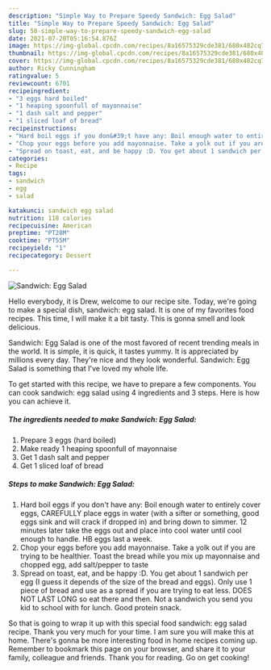 ```yaml
---
description: "Simple Way to Prepare Speedy Sandwich: Egg Salad"
title: "Simple Way to Prepare Speedy Sandwich: Egg Salad"
slug: 50-simple-way-to-prepare-speedy-sandwich-egg-salad
date: 2021-07-20T05:16:54.876Z
image: https://img-global.cpcdn.com/recipes/8a16575329cde381/680x482cq70/sandwich-egg-salad-recipe-main-photo.jpg
thumbnail: https://img-global.cpcdn.com/recipes/8a16575329cde381/680x482cq70/sandwich-egg-salad-recipe-main-photo.jpg
cover: https://img-global.cpcdn.com/recipes/8a16575329cde381/680x482cq70/sandwich-egg-salad-recipe-main-photo.jpg
author: Ricky Cunningham
ratingvalue: 5
reviewcount: 6701
recipeingredient:
- "3 eggs hard boiled"
- "1 heaping spoonfull of mayonnaise"
- "1 dash salt and pepper"
- "1 sliced loaf of bread"
recipeinstructions:
- "Hard boil eggs if you don&#39;t have any: Boil enough water to entirely cover eggs, CAREFULLY place eggs in water (with a sifter or something, good eggs sink and will crack if dropped in) and bring down to simmer. 12 minutes later take the eggs out and place into cool water until cool enough to handle. HB eggs last a week."
- "Chop your eggs before you add mayonnaise. Take a yolk out if you are trying to be healthier. Toast the bread while you mix up mayonnaise and chopped egg, add salt/pepper to taste"
- "Spread on toast, eat, and be happy :D. You get about 1 sandwich per egg (I guess it depends of the size of the bread and eggs). Only use 1 piece of bread and use as a spread if you are trying to eat less. DOES NOT LAST LONG so eat there and then. Not a sandwich you send you kid to school with for lunch. Good protein snack."
categories:
- Recipe
tags:
- sandwich
- egg
- salad

katakunci: sandwich egg salad 
nutrition: 118 calories
recipecuisine: American
preptime: "PT28M"
cooktime: "PT55M"
recipeyield: "1"
recipecategory: Dessert

---
```



![Sandwich: Egg Salad](https://img-global.cpcdn.com/recipes/8a16575329cde381/680x482cq70/sandwich-egg-salad-recipe-main-photo.jpg)

Hello everybody, it is Drew, welcome to our recipe site. Today, we're going to make a special dish, sandwich: egg salad. It is one of my favorites food recipes. This time, I will make it a bit tasty. This is gonna smell and look delicious.



Sandwich: Egg Salad is one of the most favored of recent trending meals in the world. It is simple, it is quick, it tastes yummy. It is appreciated by millions every day. They're nice and they look wonderful. Sandwich: Egg Salad is something that I've loved my whole life.


To get started with this recipe, we have to prepare a few components. You can cook sandwich: egg salad using 4 ingredients and 3 steps. Here is how you can achieve it.

<!--inarticleads1-->

##### The ingredients needed to make Sandwich: Egg Salad:

1. Prepare 3 eggs (hard boiled)
1. Make ready 1 heaping spoonfull of mayonnaise
1. Get 1 dash salt and pepper
1. Get 1 sliced loaf of bread




<!--inarticleads2-->

##### Steps to make Sandwich: Egg Salad:

1. Hard boil eggs if you don&#39;t have any: Boil enough water to entirely cover eggs, CAREFULLY place eggs in water (with a sifter or something, good eggs sink and will crack if dropped in) and bring down to simmer. 12 minutes later take the eggs out and place into cool water until cool enough to handle. HB eggs last a week.
1. Chop your eggs before you add mayonnaise. Take a yolk out if you are trying to be healthier. Toast the bread while you mix up mayonnaise and chopped egg, add salt/pepper to taste
1. Spread on toast, eat, and be happy :D. You get about 1 sandwich per egg (I guess it depends of the size of the bread and eggs). Only use 1 piece of bread and use as a spread if you are trying to eat less. DOES NOT LAST LONG so eat there and then. Not a sandwich you send you kid to school with for lunch. Good protein snack.




So that is going to wrap it up with this special food sandwich: egg salad recipe. Thank you very much for your time. I am sure you will make this at home. There's gonna be more interesting food in home recipes coming up. Remember to bookmark this page on your browser, and share it to your family, colleague and friends. Thank you for reading. Go on get cooking!

